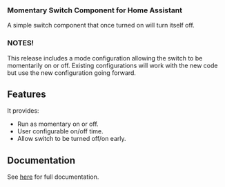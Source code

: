 ### Momentary Switch Component for Home Assistant
A simple switch component that once turned on will turn itself off. 

### NOTES!
This release includes a mode configuration allowing the switch to be momentarily on or off. Existing configurations will work with the new code but use the new configuration going forward.

## Features
It provides:
* Run as momentary on or off.
* User configurable on/off time.
* Allow switch to be turned off/on early.

## Documentation
See [here](https://github.com/twrecked/hass-momentary/blob/master/README.md) for full documentation.
